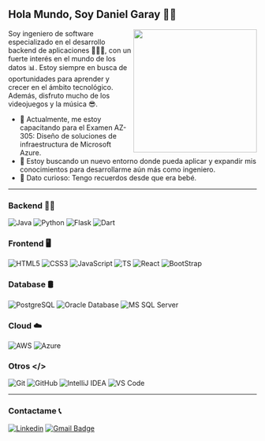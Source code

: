 ## Hola Mundo, Soy Daniel Garay 👋🏼

<img src="https://i.imgur.com/DHD3omT.gif" align="right" height="250px"/>

Soy ingeniero de software especializado en el desarrollo backend de aplicaciones 👩🏻‍💻, con un fuerte interés en el mundo de los datos 📊. Estoy siempre en busca de oportunidades para aprender y crecer en el ámbito tecnológico. Además, disfruto mucho de los videojuegos y la música 😎.

- 🌱 Actualmente, me estoy capacitando para el Examen AZ-305: Diseño de soluciones de infraestructura de Microsoft Azure.
- 👀 Estoy buscando un nuevo entorno donde pueda aplicar y expandir mis conocimientos para desarrollarme aún más como ingeniero.
- 👾 Dato curioso: Tengo recuerdos desde que era bebé.

***
### Backend 👨‍💻

![Java](https://img.shields.io/badge/Java-ED8B00?style=for-the-badge&logo=openjdk&logoColor=white)
![Python](https://img.shields.io/badge/Python-14354C?style=for-the-badge&logo=python&logoColor=white)
![Flask](https://img.shields.io/badge/Flask-000000?style=for-the-badge&logo=flask&logoColor=white)
![Dart](https://img.shields.io/badge/Dart-0175C2?style=for-the-badge&logo=dart&logoColor=white)

### Frontend 🖥️
![HTML5](https://img.shields.io/badge/HTML5-E34F26?style=for-the-badge&logo=html5&logoColor=white)
![CSS3](https://img.shields.io/badge/CSS3-1572B6?style=for-the-badge&logo=css3&logoColor=white)
![JavaScript](https://img.shields.io/badge/JavaScript-323330?style=for-the-badge&logo=javascript&logoColor=F7DF1E)
![TS](https://img.shields.io/badge/TypeScript-007ACC?style=for-the-badge&logo=typescript&logoColor=white)
![React](https://img.shields.io/badge/React-20232A?style=for-the-badge&logo=react&logoColor=61DAFB)
![BootStrap](	https://img.shields.io/badge/Bootstrap-563D7C?style=for-the-badge&logo=bootstrap&logoColor=white)

### Database 🛢️
![PostgreSQL](https://img.shields.io/badge/postgresql-4169e1?style=for-the-badge&logo=postgresql&logoColor=white)
![Oracle Database](https://img.shields.io/badge/-Oracle%20Database-F80000?logo=oracle&logoColor=white&style=for-the-badge)
![MS SQL Server](https://img.shields.io/badge/Microsoft%20SQL%20Server-CC2927?logo=microsoftsqlserver&logoColor=fff&style=for-the-badge)

### Cloud ☁️

![AWS](https://img.shields.io/badge/Amazon_AWS-232F3E?style=for-the-badge&logo=amazon-aws&logoColor=white)
![Azure](https://img.shields.io/badge/Microsoft_Azure-0089D6?style=for-the-badge&logo=microsoft-azure&logoColor=white)

### Otros </>
![Git](https://img.shields.io/badge/GIT-E44C30?style=for-the-badge&logo=git&logoColor=white)
![GitHub](https://img.shields.io/badge/GitHub-100000?style=for-the-badge&logo=github&logoColor=white)
![IntelliJ IDEA](https://img.shields.io/badge/IntelliJ_IDEA-000000.svg?style=for-the-badge&logo=intellij-idea&logoColor=white)
![VS Code](https://img.shields.io/badge/Visual_Studio_Code-0078D4?style=for-the-badge&logo=visual%20studio%20code&logoColor=white)

***
### Contactame 📞
[![Linkedin](https://img.shields.io/badge/-Daniel%20Garay-0077B5?style=for-the-badge&logo=linkedin&logoColor=white)](https://www.linkedin.com/in/daniel-garay1/ "Connect on LinkedIn")
[![Gmail Badge](https://img.shields.io/badge/-ddgp2000@gmail.com-D14836?style=for-the-badge&logo=gmail&logoColor=white
)](mailto:ddgp2000@gmail.com "Connect via Email")

